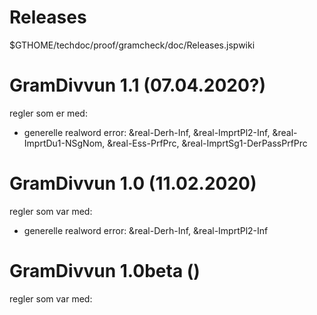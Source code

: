 Releases
========

$GTHOME/techdoc/proof/gramcheck/doc/Releases.jspwiki


#  GramDivvun 1.1 (07.04.2020?)


regler som er med:
* generelle realword error: &real-Derh-Inf, &real-ImprtPl2-Inf, &real-ImprtDu1-NSgNom, &real-Ess-PrfPrc, &real-ImprtSg1-DerPassPrfPrc


#  GramDivvun 1.0 (11.02.2020)


regler som var med:
* generelle realword error: &real-Derh-Inf, &real-ImprtPl2-Inf 


#  GramDivvun 1.0beta ()


regler som var med:
